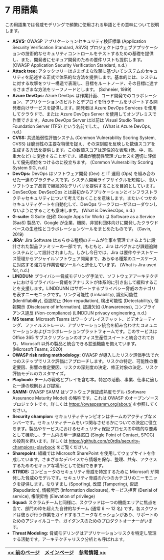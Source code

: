 # 7 用語集
この用語集では脅威モデリングで頻繁に使用される単語とその意味について説明します。

* **ASVS:** OWASP アプリケーションセキュリティ検証標準 (Application Security Verification Standard, ASVS) プロジェクトはウェブアプリケーションの技術的なセキュリティコントロールをテストするための基礎を提供し、また、開発者にセキュア開発のための要件リストも提供します。 (OWASP Application Security Verification Standard, n.d.)
* **Attack tree:** アタックツリーはさまざまな攻撃に基づいてシステムのセキュリティを記述する正式で体系的な方法を提供します。基本的には、システムに対する攻撃をツリー構造で表現し、目標をルートノード、その目標に達するさまざまな方法をリーフノードとします。 (Schneier, 1999)
* **Azure DevOps:** Azure DevOps は作業計画、コード開発でのコラボレーション、アプリケーションのビルトとデプロイを行うチームをサポートする開発者向けサービスを提供します。開発者は Azure DevOps Services を使用してクラウドで、または Azure DevOps Server を使用してオンプレミスで作業できます。Azure DevOps Server は以前は Visual Studio Team Foundation Server (TFS) という名前でした。 (What is Azure DevOps, n.d.)
* **CVSS:** 共通脆弱性評価システム (Common Vulnerability Scoring System, CVSS) は脆弱性の主要な特徴を捉え、その深刻度を反映した数値スコアを生成する方法を提供します。この数値スコアは定性的な表現 (低、中、高、重大など) に変換することができ、組織が脆弱性管理プロセスを適切に評価して優先順位をつけるのに役立ちます。 (Common Vulnerability Scoring System SIG, n.d.)
* **DevOps:** DevOps はソフトウェア開発 (Dev) と IT 運用 (Ops) を組み合わせた一連のプラクティスです。システム開発ライフサイクルを短縮し、高いソフトウェア品質で継続的なデリバリを提供することを目的としています。
* DevSecOps: DevSecOps とは最初からアプリケーションとインフラストラクチャセキュリティについて考えておくことを意味します。またいくつかのセキュリティゲートを自動化して、DevOps ワークフローがスローダウンしないようにすることも意味します。 (What is DevSecOps, n.d.)
* **G-suite:** G Suite (旧称 Google Apps for Work) は Software as a Service (SaaS) 製品で、Google が企業、機関、非営利団体向けに開発したクラウドベースの生産性とコラボレーションツールをまとめたものです。 (Gavin, 2019)
* **JIRA:** Jira Software はあらゆる種類のチームが仕事を管理できるように設計された製品ファミリーの一部です。もともと、Jira はバグおよび課題追跡システムとして設計されました。しかし今日では、Jira は要件やテストケース管理からアジャイルソフトウェア開発まで、あらゆる種類のユースケースに対応する強力な作業管理ツールへと進化しています。 (What is Jira used for, n.d.)
* **LINDDUN:**  プライバシー脅威モデリング手法で、ソフトウェアアーキテクチャにおけるプライバシー脅威をアナリストが体系的に引き出して緩和することを支援します。LINDDUNN はサポートするプライバシー脅威のカテゴリを表すニーモニックです。リンク可能性 (Linkability), 識別可能性 (Identifiability), 否認防止 (Non-repudiation), 検出可能性 (Detectability), 情報開示 (Disclosure of information), 認識欠如 (Unawareness), コンプライアンス違反 (Non-compliance) (LINDDUN privacy engineering, n.d.)
* **MS teams:** Microsoft Teams はワークプレイスチャット、ビデオミーティング、ファイルストレージ、アプリケーション統合を組み合わせたコミュニケーションおよびコラボレーションプラットフォームです。このサービスは Office 365 サブスクリプションのオフィス生産性スイートと統合されており、Microsoft 以外の製品と統合できる拡張機能を備えています。 (Microsoft Teams, 2020)
* **OWASP risk rating methodology:** OWASP が導入したリスク評価手法で六つのステップでリスク評価にアプローチします。リスクの特定、可能性の推定要因、影響の推定要因、リスクの深刻度の決定、修正対象の決定、リスク評価モデルのカスタマイズ。
* **Playbook:** チームの戦略とプレイを含む本。特定の活動、事業、仕事に適した一連の規則および提案。
* **SAMM:** OWASP SAMM はソフトウェア保証成熟度モデル (Software Assurance Maturity Model) の略称です。これは OWASP のオープンソースプロジェクトです。詳しくは https://owaspsamm.org/about/ を参照してください。
* **Security champion:** セキュリティチャンピオンはチームのアクティブなメンバーです。セキュリティチームをいつ関与させるかについての決定に役立ちます。製品やサービスにおけるセキュリティ保証プロセスの中核的な要素として機能し、チーム内の単一連絡窓口 (Single Point of Contact, SPOC) の役割を担います。詳しくは https://github.com/c0rdis/security-champions-playbook をご覧ください。
* **Sharepoint:** 組織では Microsoft SharePoint を使用してウェブサイトを作成しています。さまざまなデバイスから情報を保存、整理、共有、アクセスするためのセキュアな場所として使用できます。
* **STRIDE:** コンピュータのセキュリティ脅威を特定するために Microsoft が開発した脅威のモデルです。セキュリティ脅威の六つのカテゴリのニーモニックを提供します。なりすまし (Spoofing), 改竄 (Tampering), 否認 (Repudiation), 情報開示 (Information disclosure), サービス拒否 (Denial of service), 権限昇格 (Elevation of privilege)
* **Squad:** スクラムチームと同様に、スクワッドは一つの機能エリアに焦点を当て、部門の枠を超えた自律的なチーム (通常 6 ～ 12 名) です。各スクワッドは彼らが行う作業をガイドするユニークなミッションがあり、サポートのためのアジャイルコーチ、ガイダンスのためのプロダクトオーナーがいます。
* **Threat Modeling:** 脅威モデリングはアプリケーションリスクを特定し管理する活動です。アーキテクチャリスク分析とも呼ばれます。


[<< 前のページ](6.%20Innovate%20with%20threat%20model%20technology.md) | [メインページ](../README.md) | [参考情報 >>](8.%20References.md)
| --- | --- | --- |
